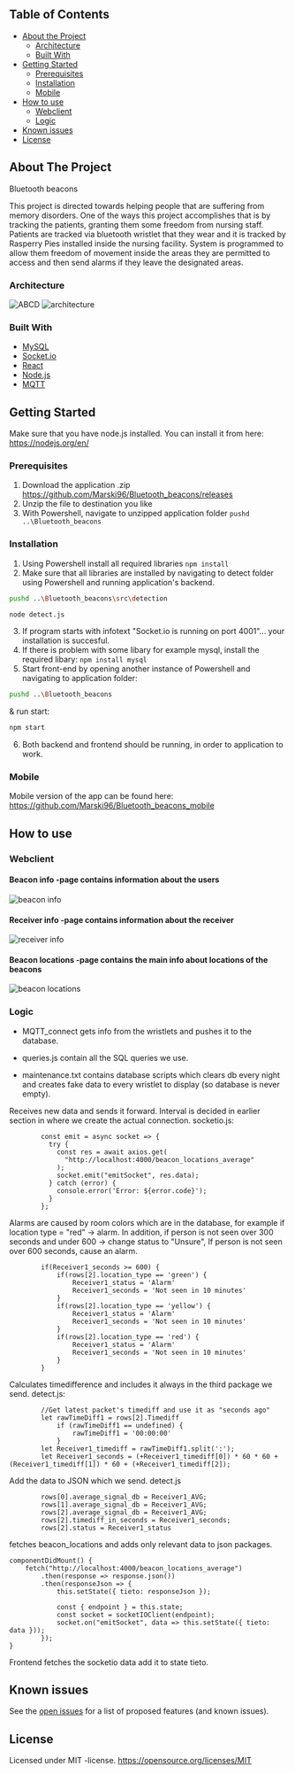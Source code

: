 <!-- TABLE OF CONTENTS -->
## Table of Contents

* [About the Project](#about-the-project)
  * [Architecture](#Architecture)
  * [Built With](#built-with)
* [Getting Started](#getting-started)
  * [Prerequisites](#prerequisites)
  * [Installation](#installation)
  * [Mobile](#Mobile)
* [How to use](#How-to-use)
  * [Webclient](#Webclient)
  * [Logic](#Logic)
* [Known issues](#Known-issues)
* [License](#License)

<!-- ABOUT THE PROJECT -->
## About The Project

Bluetooth beacons

This project is directed towards helping people that are suffering from memory disorders. One of the ways this project accomplishes that is by tracking the patients, granting them some freedom from nursing staff. Patients are tracked via bluetooth wristlet that they wear and it is tracked by Rasperry Pies installed inside the nursing facility. System is programmed to allow them freedom of movement inside the areas they are permitted to access and then send alarms if they leave the designated areas.

<!-- Architecture -->
### Architecture

![ABCD](https://raw.githubusercontent.com/Marski96/Bluetooth_beacons/development/img/ADBC_areas.PNG)
![architecture](https://raw.githubusercontent.com/Marski96/Bluetooth_beacons/development/img/architecture.PNG)

### Built With
* [MySQL](https://www.mysql.com/)
* [Socket.io](https://socket.io/)
* [React](https://reactjs.org/)
* [Node.js](https://nodejs.org/en/)
* [MQTT](http://mqtt.org/)


<!-- GETTING STARTED -->
## Getting Started

Make sure that you have node.js installed. You can install it from here: https://nodejs.org/en/

### Prerequisites

1. Download the application .zip https://github.com/Marski96/Bluetooth_beacons/releases
2. Unzip the file to destination you like
3. With Powershell, navigate to unzipped application folder `pushd ..\Bluetooth_beacons`

### Installation

1. Using Powershell install all required libraries `npm install`
2. Make sure that all libraries are installed by navigating to detect folder using Powershell and running application's backend.
```sh
pushd ..\Bluetooth_beacons\src\detection
```
```sh
node detect.js
```
3. If program starts with infotext "Socket.io is running on port 4001"... your installation is succesful.
4. If there is problem with some libary for example mysql, install the required libary: `npm install mysql`
5. Start front-end by opening another instance of Powershell and navigating to application folder:
```sh
pushd ..\Bluetooth_beacons
```

& run start:

```sh
npm start
```
6. Both backend and frontend should be running, in order to application to work.

### Mobile
Mobile version of the app can be found here: https://github.com/Marski96/Bluetooth_beacons_mobile

<!-- How to use -->
## How to use


<!-- Webclient -->
### Webclient


#### Beacon info -page contains information about the users
![beacon info](https://raw.githubusercontent.com/Marski96/Bluetooth_beacons/development/img/beaconinfo.JPG)

#### Receiver info -page contains information about the receiver
![receiver info](https://raw.githubusercontent.com/Marski96/Bluetooth_beacons/development/img/receiverinfo.JPG)

#### Beacon locations -page contains the main info about locations of the beacons
![beacon locations](https://raw.githubusercontent.com/Marski96/Bluetooth_beacons/development/img/beaconlocations.JPG)


<!-- Logic -->
### Logic

- MQTT_connect gets info from the wristlets and pushes it to the database.
 
- queries.js contain all the SQL queries we use.
 
- maintenance.txt contains database scripts which clears db every night and creates fake data to every wristlet to display (so database is never empty).


Receives new data and sends it forward. Interval is decided in earlier section in where we create the actual connection. socketio.js:

            const emit = async socket => {
              try {
                const res = await axios.get(
                  "http://localhost:4000/beacon_locations_average"
                );
                socket.emit("emitSocket", res.data);
              } catch (error) {
                console.error('Error: ${error.code}');
              }
            };


Alarms are caused by room colors which are in the database, for example if location type = "red" -> alarm.
In addition, if person is not seen over 300 seconds and under 600 -> change status to "Unsure",
If person is not seen over 600 seconds, cause an alarm.

            if(Receiver1_seconds >= 600) {
                if(rows[2].location_type == 'green') {
                    Receiver1_status = 'Alarm'
                    Receiver1_seconds = 'Not seen in 10 minutes'
                }
                if(rows[2].location_type == 'yellow') {
                    Receiver1_status = 'Alarm'
                    Receiver1_seconds = 'Not seen in 10 minutes'
                }
                if(rows[2].location_type == 'red') {
                    Receiver1_status = 'Alarm'
                    Receiver1_seconds = 'Not seen in 10 minutes'
                }
            }
 
Calculates timedifference and includes it always in the third package we send. detect.js:

            //Get latest packet's timediff and use it as "seconds ago"
            let rawTimeDiff1 = rows[2].Timediff
                if (rawTimeDiff1 == undefined) {
                    rawTimeDiff1 = '00:00:00'
                }
            let Receiver1_timediff = rawTimeDiff1.split(':');
            let Receiver1_seconds = (+Receiver1_timediff[0]) * 60 * 60 + (Receiver1_timediff[1]) * 60 + (+Receiver1_timediff[2]);



 Add the data to JSON which we send. detect.js
 
            rows[0].average_signal_db = Receiver1_AVG;
            rows[1].average_signal_db = Receiver1_AVG;
            rows[2].average_signal_db = Receiver1_AVG;
            rows[2].timediff_in_seconds = Receiver1_seconds;
            rows[2].status = Receiver1_status
 
 
 
fetches beacon_locations and adds only relevant data to json packages.

    componentDidMount() {
        fetch("http://localhost:4000/beacon_locations_average")
            .then(response => response.json())
            .then(responseJson => {
                this.setState({ tieto: responseJson });
 
                const { endpoint } = this.state;
                const socket = socketIOClient(endpoint);
                socket.on("emitSocket", data => this.setState({ tieto: data }));
            });
    }
 
Frontend fetches the socketio data add it to state tieto.


<!-- Known issues -->
## Known issues

See the [open issues](https://github.com/Marski96/Bluetooth_beacons/issues) for a list of proposed features (and known issues).

<!-- License -->
## License
Licensed under MIT -license.
https://opensource.org/licenses/MIT


<!-- MARKDOWN LINKS & IMAGES -->
<!-- https://www.markdownguide.org/basic-syntax/#reference-style-links -->
[contributors-shield]: https://img.shields.io/github/contributors/othneildrew/Best-README-Template.svg?style=flat-square
[contributors-url]: https://github.com/othneildrew/Best-README-Template/graphs/contributors
[forks-shield]: https://img.shields.io/github/forks/othneildrew/Best-README-Template.svg?style=flat-square
[forks-url]: https://github.com/othneildrew/Best-README-Template/network/members
[stars-shield]: https://img.shields.io/github/stars/othneildrew/Best-README-Template.svg?style=flat-square
[stars-url]: https://github.com/othneildrew/Best-README-Template/stargazers
[issues-shield]: https://img.shields.io/github/issues/othneildrew/Best-README-Template.svg?style=flat-square
[issues-url]: https://github.com/othneildrew/Best-README-Template/issues
[license-shield]: https://img.shields.io/github/license/othneildrew/Best-README-Template.svg?style=flat-square
[license-url]: https://github.com/othneildrew/Best-README-Template/blob/master/LICENSE.txt
[linkedin-shield]: https://img.shields.io/badge/-LinkedIn-black.svg?style=flat-square&logo=linkedin&colorB=555
[linkedin-url]: https://linkedin.com/in/othneildrew
[product-screenshot]: images/screenshot.png
